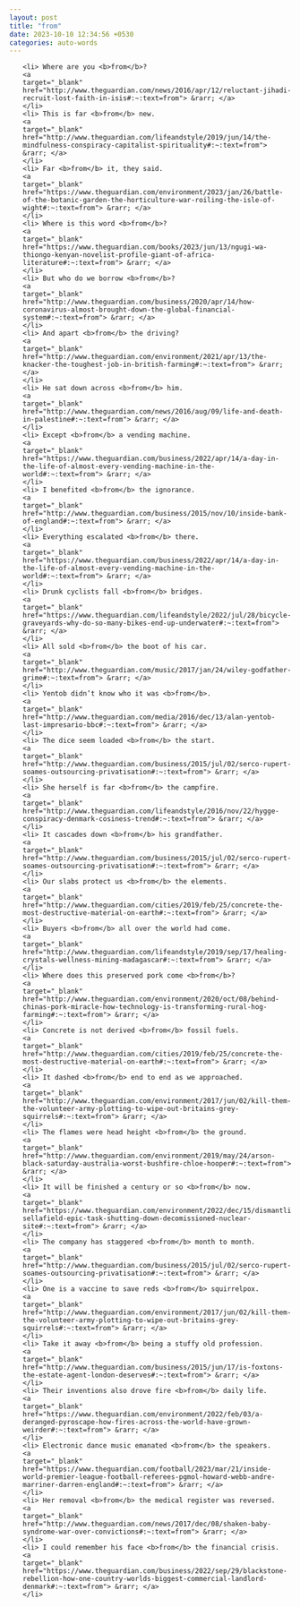 ```yaml
---
layout: post
title: "from"
date: 2023-10-10 12:34:56 +0530
categories: auto-words
---
```

<ol>

    <li> Where are you <b>from</b>?
    <a 
    target="_blank" 
    href="http://www.theguardian.com/news/2016/apr/12/reluctant-jihadi-recruit-lost-faith-in-isis#:~:text=from"> &rarr; </a>
    </li>
    <li> This is far <b>from</b> new.
    <a 
    target="_blank" 
    href="http://www.theguardian.com/lifeandstyle/2019/jun/14/the-mindfulness-conspiracy-capitalist-spirituality#:~:text=from"> &rarr; </a>
    </li>
    <li> Far <b>from</b> it, they said.
    <a 
    target="_blank" 
    href="https://www.theguardian.com/environment/2023/jan/26/battle-of-the-botanic-garden-the-horticulture-war-roiling-the-isle-of-wight#:~:text=from"> &rarr; </a>
    </li>
    <li> Where is this word <b>from</b>?
    <a 
    target="_blank" 
    href="https://www.theguardian.com/books/2023/jun/13/ngugi-wa-thiongo-kenyan-novelist-profile-giant-of-africa-literature#:~:text=from"> &rarr; </a>
    </li>
    <li> But who do we borrow <b>from</b>?
    <a 
    target="_blank" 
    href="http://www.theguardian.com/business/2020/apr/14/how-coronavirus-almost-brought-down-the-global-financial-system#:~:text=from"> &rarr; </a>
    </li>
    <li> And apart <b>from</b> the driving?
    <a 
    target="_blank" 
    href="http://www.theguardian.com/environment/2021/apr/13/the-knacker-the-toughest-job-in-british-farming#:~:text=from"> &rarr; </a>
    </li>
    <li> He sat down across <b>from</b> him.
    <a 
    target="_blank" 
    href="http://www.theguardian.com/news/2016/aug/09/life-and-death-in-palestine#:~:text=from"> &rarr; </a>
    </li>
    <li> Except <b>from</b> a vending machine.
    <a 
    target="_blank" 
    href="https://www.theguardian.com/business/2022/apr/14/a-day-in-the-life-of-almost-every-vending-machine-in-the-world#:~:text=from"> &rarr; </a>
    </li>
    <li> I benefited <b>from</b> the ignorance.
    <a 
    target="_blank" 
    href="http://www.theguardian.com/business/2015/nov/10/inside-bank-of-england#:~:text=from"> &rarr; </a>
    </li>
    <li> Everything escalated <b>from</b> there.
    <a 
    target="_blank" 
    href="https://www.theguardian.com/business/2022/apr/14/a-day-in-the-life-of-almost-every-vending-machine-in-the-world#:~:text=from"> &rarr; </a>
    </li>
    <li> Drunk cyclists fall <b>from</b> bridges.
    <a 
    target="_blank" 
    href="https://www.theguardian.com/lifeandstyle/2022/jul/28/bicycle-graveyards-why-do-so-many-bikes-end-up-underwater#:~:text=from"> &rarr; </a>
    </li>
    <li> All sold <b>from</b> the boot of his car.
    <a 
    target="_blank" 
    href="http://www.theguardian.com/music/2017/jan/24/wiley-godfather-grime#:~:text=from"> &rarr; </a>
    </li>
    <li> Yentob didn’t know who it was <b>from</b>.
    <a 
    target="_blank" 
    href="http://www.theguardian.com/media/2016/dec/13/alan-yentob-last-impresario-bbc#:~:text=from"> &rarr; </a>
    </li>
    <li> The dice seem loaded <b>from</b> the start.
    <a 
    target="_blank" 
    href="http://www.theguardian.com/business/2015/jul/02/serco-rupert-soames-outsourcing-privatisation#:~:text=from"> &rarr; </a>
    </li>
    <li> She herself is far <b>from</b> the campfire.
    <a 
    target="_blank" 
    href="http://www.theguardian.com/lifeandstyle/2016/nov/22/hygge-conspiracy-denmark-cosiness-trend#:~:text=from"> &rarr; </a>
    </li>
    <li> It cascades down <b>from</b> his grandfather.
    <a 
    target="_blank" 
    href="http://www.theguardian.com/business/2015/jul/02/serco-rupert-soames-outsourcing-privatisation#:~:text=from"> &rarr; </a>
    </li>
    <li> Our slabs protect us <b>from</b> the elements.
    <a 
    target="_blank" 
    href="http://www.theguardian.com/cities/2019/feb/25/concrete-the-most-destructive-material-on-earth#:~:text=from"> &rarr; </a>
    </li>
    <li> Buyers <b>from</b> all over the world had come.
    <a 
    target="_blank" 
    href="http://www.theguardian.com/lifeandstyle/2019/sep/17/healing-crystals-wellness-mining-madagascar#:~:text=from"> &rarr; </a>
    </li>
    <li> Where does this preserved pork come <b>from</b>?
    <a 
    target="_blank" 
    href="http://www.theguardian.com/environment/2020/oct/08/behind-chinas-pork-miracle-how-technology-is-transforming-rural-hog-farming#:~:text=from"> &rarr; </a>
    </li>
    <li> Concrete is not derived <b>from</b> fossil fuels.
    <a 
    target="_blank" 
    href="http://www.theguardian.com/cities/2019/feb/25/concrete-the-most-destructive-material-on-earth#:~:text=from"> &rarr; </a>
    </li>
    <li> It dashed <b>from</b> end to end as we approached.
    <a 
    target="_blank" 
    href="http://www.theguardian.com/environment/2017/jun/02/kill-them-the-volunteer-army-plotting-to-wipe-out-britains-grey-squirrels#:~:text=from"> &rarr; </a>
    </li>
    <li> The flames were head height <b>from</b> the ground.
    <a 
    target="_blank" 
    href="http://www.theguardian.com/environment/2019/may/24/arson-black-saturday-australia-worst-bushfire-chloe-hooper#:~:text=from"> &rarr; </a>
    </li>
    <li> It will be finished a century or so <b>from</b> now.
    <a 
    target="_blank" 
    href="https://www.theguardian.com/environment/2022/dec/15/dismantling-sellafield-epic-task-shutting-down-decomissioned-nuclear-site#:~:text=from"> &rarr; </a>
    </li>
    <li> The company has staggered <b>from</b> month to month.
    <a 
    target="_blank" 
    href="http://www.theguardian.com/business/2015/jul/02/serco-rupert-soames-outsourcing-privatisation#:~:text=from"> &rarr; </a>
    </li>
    <li> One is a vaccine to save reds <b>from</b> squirrelpox.
    <a 
    target="_blank" 
    href="http://www.theguardian.com/environment/2017/jun/02/kill-them-the-volunteer-army-plotting-to-wipe-out-britains-grey-squirrels#:~:text=from"> &rarr; </a>
    </li>
    <li> Take it away <b>from</b> being a stuffy old profession.
    <a 
    target="_blank" 
    href="http://www.theguardian.com/business/2015/jun/17/is-foxtons-the-estate-agent-london-deserves#:~:text=from"> &rarr; </a>
    </li>
    <li> Their inventions also drove fire <b>from</b> daily life.
    <a 
    target="_blank" 
    href="https://www.theguardian.com/environment/2022/feb/03/a-deranged-pyroscape-how-fires-across-the-world-have-grown-weirder#:~:text=from"> &rarr; </a>
    </li>
    <li> Electronic dance music emanated <b>from</b> the speakers.
    <a 
    target="_blank" 
    href="https://www.theguardian.com/football/2023/mar/21/inside-world-premier-league-football-referees-pgmol-howard-webb-andre-marriner-darren-england#:~:text=from"> &rarr; </a>
    </li>
    <li> Her removal <b>from</b> the medical register was reversed.
    <a 
    target="_blank" 
    href="http://www.theguardian.com/news/2017/dec/08/shaken-baby-syndrome-war-over-convictions#:~:text=from"> &rarr; </a>
    </li>
    <li> I could remember his face <b>from</b> the financial crisis.
    <a 
    target="_blank" 
    href="https://www.theguardian.com/business/2022/sep/29/blackstone-rebellion-how-one-country-worlds-biggest-commercial-landlord-denmark#:~:text=from"> &rarr; </a>
    </li>